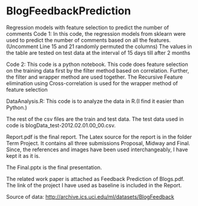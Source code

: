 # BlogFeedbackPrediction
Regression models with feature selection to predict the number of comments
Code 1:
In this code, the regression models from sklearn were used to predict the number of comments based on all the features. (Uncomment Line 15 and 21 randomly permuted the columns)
The values in the table are tested on test data at the interval of 15 days till after 2 months

Code 2: 
This code is a python notebook. This code does feature selection on the training data first by the filter method based on correlation. Further, the filter and wrapper method are used together. The Recursive Feature elimination using Cross-correlation is used for the wrapper method of feature selection

DataAnalysis.R:
This code is to analyze the data in R.(I find it easier than Python.)

The rest of the csv files are the train and test data. The test data used in code is blogData_test-2012.02.01.00_00.csv. 

Report.pdf is the final report. The Latex source for the report is in the folder Term Project. It contains all three submissions Proposal, Midway and Final. Since, the references and images have been used interchangeably, I have kept it as it is. 

The Final.pptx is the final presentation. 

The related work paper is attached as Feedback Prediction of Blogs.pdf. The link of the project I have used as baseline is included in the Report. 

Source of data: http://archive.ics.uci.edu/ml/datasets/BlogFeedback
